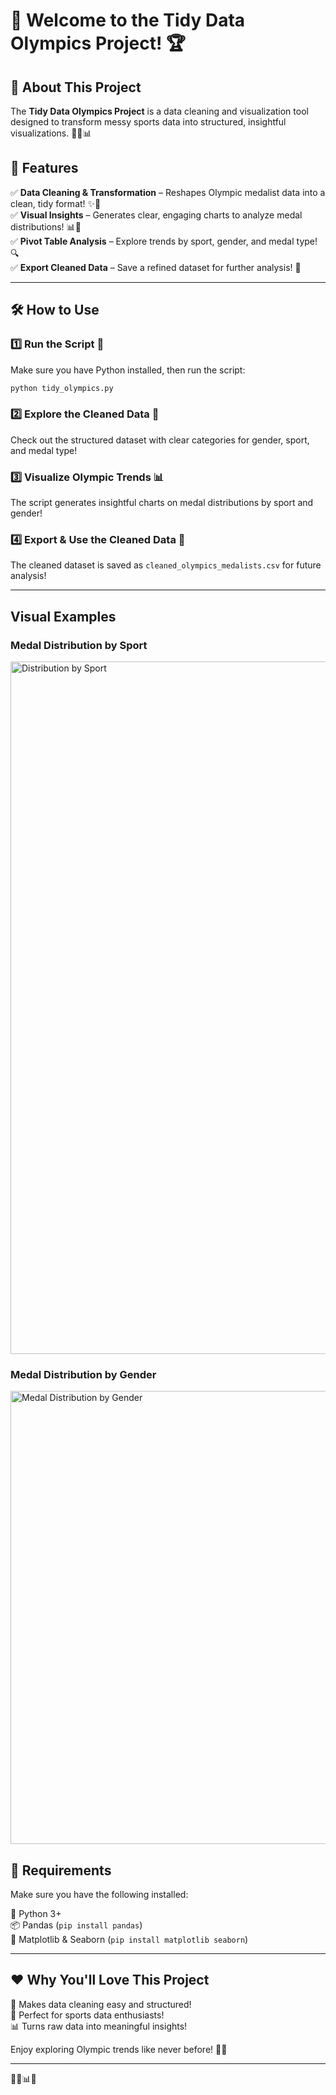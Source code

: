 # 🏅 Welcome to the Tidy Data Olympics Project! 🏆  

## 🚀 About This Project  
The **Tidy Data Olympics Project** is a data cleaning and visualization tool designed to transform messy sports data into structured, insightful visualizations. 🏋️‍♂️📊  

## 🎯 Features  

✅ **Data Cleaning & Transformation** – Reshapes Olympic medalist data into a clean, tidy format! ✨📂  
✅ **Visual Insights** – Generates clear, engaging charts to analyze medal distributions! 📊🏅  
✅ **Pivot Table Analysis** – Explore trends by sport, gender, and medal type! 🔍  
✅ **Export Cleaned Data** – Save a refined dataset for further analysis! 💾  

---

## 🛠️ How to Use  

### 1️⃣ **Run the Script** 🚀  
Make sure you have Python installed, then run the script:  
```bash
python tidy_olympics.py
```  

### 2️⃣ **Explore the Cleaned Data** 🔎  
Check out the structured dataset with clear categories for gender, sport, and medal type!  

### 3️⃣ **Visualize Olympic Trends** 📊  
The script generates insightful charts on medal distributions by sport and gender!  

### 4️⃣ **Export & Use the Cleaned Data** 💾  
The cleaned dataset is saved as `cleaned_olympics_medalists.csv` for future analysis!  

---
## Visual Examples  
### Medal Distribution by Sport  
<img width="1108" alt="Distribution by Sport" src="https://github.com/user-attachments/assets/9fc86f55-120b-475d-be73-131cd0a59076" />


### Medal Distribution by Gender  
<img width="725" alt="Medal Distribution by Gender" src="https://github.com/user-attachments/assets/52c67414-3fcc-472f-b271-02e836458c05" />

## 📌 Requirements  
Make sure you have the following installed:  

🐍 Python 3+  
📦 Pandas (`pip install pandas`)  
🎨 Matplotlib & Seaborn (`pip install matplotlib seaborn`)  

---

## ❤️ Why You'll Love This Project  
🌟 Makes data cleaning easy and structured!  
🏅 Perfect for sports data enthusiasts!  
📊 Turns raw data into meaningful insights!  

Enjoy exploring Olympic trends like never before! 🥇🎉  

---
💖🏅📊🎈  

